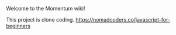 Welcome to the Momentum wiki!

This project is clone coding. https://nomadcoders.co/javascript-for-beginners
